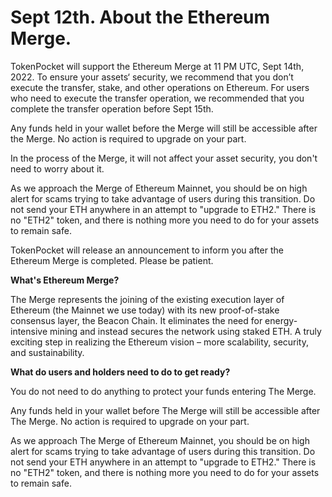 # Sept 12th. About the Ethereum Merge.

TokenPocket will support the Ethereum Merge at 11 PM UTC, Sept 14th, 2022. To ensure your assets‘ security, we recommend that you don’t execute the transfer, stake, and other operations on Ethereum. For users who need to execute the transfer operation, we recommended that you complete the transfer operation before Sept 15th.

Any funds held in your wallet before the Merge will still be accessible after the Merge. No action is required to upgrade on your part.

In the process of the Merge, it will not affect your asset security, you don't need to worry about it.

As we approach the Merge of Ethereum Mainnet, you should be on high alert for scams trying to take advantage of users during this transition. Do not send your ETH anywhere in an attempt to "upgrade to ETH2." There is no "ETH2" token, and there is nothing more you need to do for your assets to remain safe.

TokenPocket will release an announcement to inform you after the Ethereum Merge is completed. Please be patient.



**What's Ethereum Merge?**

The Merge represents the joining of the existing execution layer of Ethereum (the Mainnet we use today) with its new proof-of-stake consensus layer, the Beacon Chain. It eliminates the need for energy-intensive mining and instead secures the network using staked ETH. A truly exciting step in realizing the Ethereum vision – more scalability, security, and sustainability.

**What do users and holders need to do to get ready?**

You do not need to do anything to protect your funds entering The Merge.

Any funds held in your wallet before The Merge will still be accessible after The Merge. No action is required to upgrade on your part.

As we approach The Merge of Ethereum Mainnet, you should be on high alert for scams trying to take advantage of users during this transition. Do not send your ETH anywhere in an attempt to "upgrade to ETH2." There is no "ETH2" token, and there is nothing more you need to do for your assets to remain safe.
